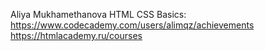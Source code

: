 Aliya Mukhamethanova
HTML CSS Basics: https://www.codecademy.com/users/alimqz/achievements
https://htmlacademy.ru/courses
